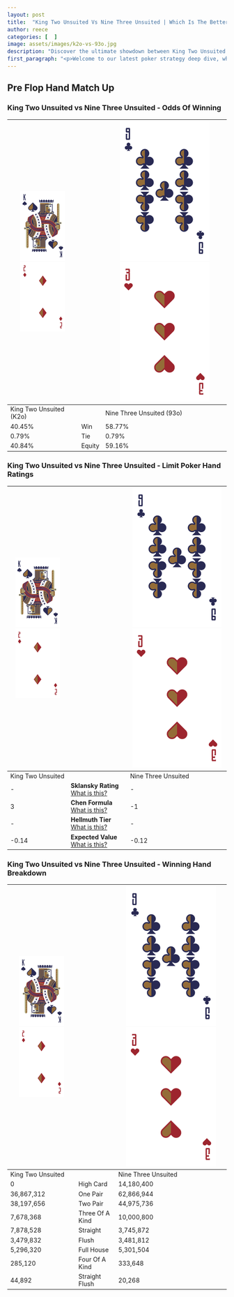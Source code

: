 ```yaml
---
layout: post
title:  "King Two Unsuited Vs Nine Three Unsuited | Which Is The Better Hand In Poker? A Complete Guide"
author: reece
categories: [  ]
image: assets/images/k2o-vs-93o.jpg
description: "Discover the ultimate showdown between King Two Unsuited and Nine Three Unsuited in poker! Uncover the odds, strategies, and scenarios where one hand triumphs over the other. Get ready to up your poker game with this thrilling analysis."
first_paragraph: "<p>Welcome to our latest poker strategy deep dive, where we're pitting two distinct hands against each other in a high-stakes showdown: King Two Unsuited vs Nine Three Unsuited.</p><p>In the dynamic world of poker, every decision counts, and knowing which hand holds the upper hand is key to your success at the table.</p><p>In this article, we'll dissect these two hands, explore the scenarios where one dominates the other, and equip you with the knowledge to make strategic choices that can tip the odds in your favor.</p><p>Get ready to unravel the intriguing dynamics of these poker hands and elevate your game to new heights.</p>"
---
```




[comment]: # (sp0)

## Pre Flop Hand Match Up

<div class="table hand-ratings" markdown="1"> 



### King Two Unsuited vs Nine Three Unsuited - Odds Of Winning


    
| ![image info](assets/images/hand1/K.png) ![image info](assets/images/hand1/2o.png) |  | ![image info](assets/images/hand2/9.png) ![image info](assets/images/hand2/3o.png) |
| -------- | -------- | -------- |
| King Two Unsuited (K2o) |  | Nine Three Unsuited (93o) |
| 40.45% | Win | 58.77% |
| 0.79% | Tie | 0.79% |
| 40.84% | Equity | 59.16% |




[comment]: # (sp1)



### King Two Unsuited vs Nine Three Unsuited - Limit Poker Hand Ratings


    
| ![image info](assets/images/hand1/K.png) ![image info](assets/images/hand1/2o.png) |  | ![image info](assets/images/hand2/9.png) ![image info](assets/images/hand2/3o.png) |
| -------- | -------- | -------- |
| King Two Unsuited |  | Nine Three Unsuited |
| - | **Sklansky Rating** [What is this?](/sklansky-rating-explained) | - |
| 3 | **Chen Formula** [What is this?](/chen-formula-explained) | -1 |
| - | **Hellmuth Tier** [What is this?](/Hellmuth-tier-explained) | - |
| -0.14 | **Expected Value** [What is this?](/expected-value-explained) | -0.12 |




[comment]: # (sp2)



### King Two Unsuited vs Nine Three Unsuited - Winning Hand Breakdown


    
| ![image info](assets/images/hand1/K.png) ![image info](assets/images/hand1/2o.png) |  | ![image info](assets/images/hand2/9.png) ![image info](assets/images/hand2/3o.png) |
| -------- | -------- | -------- |
| King Two Unsuited |  | Nine Three Unsuited |
| 0 | High Card | 14,180,400 |
| 36,867,312 | One Pair | 62,866,944 |
| 38,197,656 | Two Pair | 44,975,736 |
| 7,678,368 | Three Of A Kind | 10,000,800 |
| 7,878,528 | Straight | 3,745,872 |
| 3,479,832 | Flush | 3,481,812 |
| 5,296,320 | Full House | 5,301,504 |
| 285,120 | Four Of A Kind | 333,648 |
| 44,892 | Straight Flush | 20,268 |




[comment]: # (sp3)



</div>

[comment]: # (sp4)



[comment]: # (sp5)

